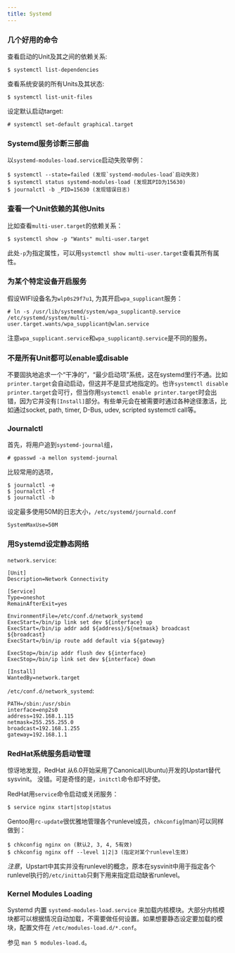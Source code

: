 ```yaml
---
title: Systemd
---
```


### 几个好用的命令

查看启动的Unit及其之间的依赖关系:

	$ systemctl list-dependencies

查看系统安装的所有Units及其状态:
	
	$ systemctl list-unit-files

设定默认启动target:

	# systemctl set-default graphical.target


### Systemd服务诊断三部曲

以`systemd-modules-load.service`启动失败举例：

	$ systemctl --state=failed (发现`systemd-modules-load`启动失败)
	$ systemctl status systemd-modules-load (发现其PID为15630)
	$ journalctl -b _PID=15630 (发现错误日志)


### 查看一个Unit依赖的其他Units

比如查看`multi-user.target`的依赖关系：

	$ systemctl show -p "Wants" multi-user.target

此处`-p`为指定属性，可以用`systemctl show multi-user.target`查看其所有属性。


### 为某个特定设备开启服务

假设WIFI设备名为`wlp0s29f7u1`, 为其开启`wpa_supplicant`服务：

	# ln -s /usr/lib/systemd/system/wpa_supplicant@.service /etc/systemd/system/multi-user.target.wants/wpa_supplicant@wlan.service

注意`wpa_supplicant.service`和`wpa_supplicant@.service`是不同的服务。


### 不是所有Unit都可以enable或disable

不要固执地追求一个“干净的”，“最少启动项”系统，这在systemd里行不通。比如`printer.target`会自动启动，但这并不是显式地指定的。也许`systemctl disable printer.target`会可行，但当你用`systemctl enable printer.target`时会出错，因为它并没有`[Install]`部分。有些单元会在被需要时通过各种途径激活，比如通过socket, path, timer, D-Bus, udev, scripted systemctl call等。


### Journalctl

首先，将用户追到`systemd-journal`组，

	# gpasswd -a mellon systemd-journal

比较常用的选项，

	$ journalctl -e
	$ journalctl -f
	$ journalctl -b

设定最多使用50M的日志大小，`/etc/systemd/journald.conf`

	SystemMaxUse=50M


### 用Systemd设定静态网络

`network.service`:

	[Unit]
	Description=Network Connectivity

	[Service]
	Type=oneshot
	RemainAfterExit=yes

	EnvironmentFile=/etc/conf.d/network_systemd
	ExecStart=/bin/ip link set dev ${interface} up
	ExecStart=/bin/ip addr add ${address}/${netmask} broadcast ${broadcast}
	ExecStart=/bin/ip route add default via ${gateway}

	ExecStop=/bin/ip addr flush dev ${interface}
	ExecStop=/bin/ip link set dev ${interface} down

	[Install]
	WantedBy=network.target

`/etc/conf.d/network_systemd`:

	PATH=/sbin:/usr/sbin
	interface=enp2s0
	address=192.168.1.115
	netmask=255.255.255.0
	broadcast=192.168.1.255
	gateway=192.168.1.1


### RedHat系统服务启动管理

惊讶地发现，RedHat 从6.0开始采用了Canonical(Ubuntu)开发的Upstart替代sysvinit。 没错。可是奇怪的是，`initctl`命令却不好使。

RedHat用`service`命令启动或关闭服务：

	$ service nginx start|stop|status

Gentoo用`rc-update`很优雅地管理各个runlevel成员，`chkconfig`(man)可以同样做到：

	$ chkconfig nginx on (默认2, 3, 4, 5有效)
	$ chkconfig nginx off --level 1|2|3 (指定对某个runlevel生效)

*注意*，Upstart中其实并没有runlevel的概念，原本在sysvinit中用于指定各个runlevel执行的`/etc/inittab`只剩下用来指定启动缺省runlevel。



### Kernel Modules Loading

Systemd 内置 `systemd-modules-load.service` 来加载内核模块。大部分内核模块都可以根据情况自动加载，不需要做任何设置。如果想要静态设定要加载的模块，配置文件在 `/etc/modules-load.d/*.conf`。

参见 `man 5 modules-load.d`。
